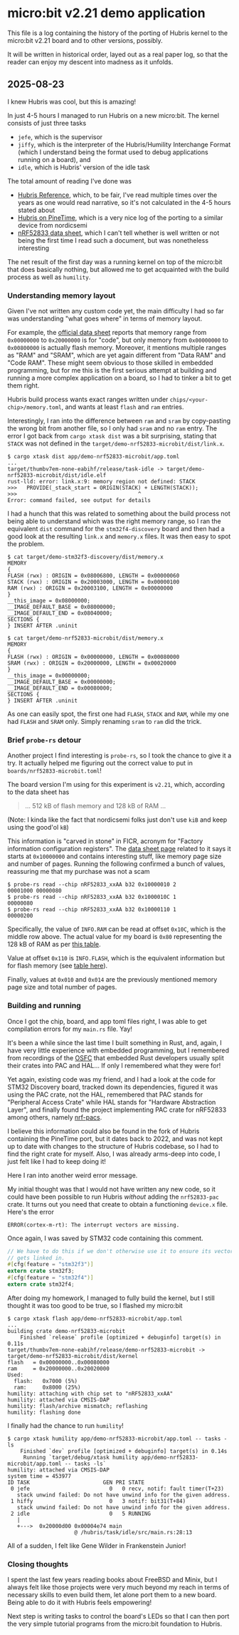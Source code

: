# micro:bit v2.21 demo application

This file is a log containing the history of the porting of Hubris
kernel to the micro:bit v2.21 board and to other versions, possibly.

It will be written in historical order, layed out as a real paper log,
so that the reader can enjoy my descent into madness as it unfolds.

## 2025-08-23

I knew Hubris was cool, but this is amazing!

In just 4-5 hours I managed to run Hubris on a new micro:bit. The
kernel consists of just three tasks
* `jefe`, which is the supervisor
* `jiffy`, which is the interpreter of the Hubris/Humility Interchange
  Format (which I understand being the format used to debug
  applications running on a board), and
* `idle`, which is Hubris' version of the idle task

The total amount of reading I've done was
* [Hubris Reference](https://hubris.oxide.computer/reference/), which,
  to be fair, I've read multiple times over the years as one would
  read narrative, so it's not calculated in the 4-5 hours stated about
* [Hubris on PineTime](https://artemis.sh/2022/03/28/oxide-hubris-on-pinetime.html),
  which is a very nice log of the porting to a similar device from nordicsemi
* [nRF52833 data sheet](https://docs.nordicsemi.com/bundle/ps_nrf52833/page/keyfeatures_html5.html),
  which I can't tell whether is well written or not being the first
  time I read such a document, but was nonetheless interesting

The net result of the first day was a running kernel on top of the
micro:bit that does basically nothing, but allowed me to get
acquainted with the build process as well as `humility`.

### Understanding memory layout

Given I've not written any custom code yet, the main difficulty I had
so far was understanding "what goes where" in terms of memory layout.

For example, the [official data sheet](https://docs.nordicsemi.com/bundle/ps_nrf52833/page/memory.html)
reports that memory range from `0x00000000` to `0x20000000` is for
"code", but only memory from `0x00000000` to `0x00800000` is actually
flash memory. Moreover, it mentions multiple ranges as "RAM" and
"SRAM", which are yet again different from "Data RAM" and "Code
RAM". These might seem obvious to those skilled in embedded
programming, but for me this is the first serious attempt at building
and running a more complex application on a board, so I had to tinker
a bit to get them right.

Hubris build process wants exact ranges written under
`chips/<your-chip>/memory.toml`, and wants at least `flash` and `ram`
entries.

Interestingly, I ran into the difference between `ram` and `sram` by
copy-pasting the wrong bit from another file, so I only had `sram` and
no `ram` entry. The error I got back from `cargo xtask dist` was a bit
surprising, stating that `STACK` was not defined in the
`target/demo-nrf52833-microbit/dist/link.x`.

```
$ cargo xtask dist app/demo-nrf52833-microbit/app.toml
...
target/thumbv7em-none-eabihf/release/task-idle -> target/demo-nrf52833-microbit/dist/idle.elf
rust-lld: error: link.x:9: memory region not defined: STACK
>>>   PROVIDE(_stack_start = ORIGIN(STACK) + LENGTH(STACK));
>>>                                      ^
Error: command failed, see output for details
```

I had a hunch that this was related to something about the build
process not being able to understand which was the right memory range,
so I ran the equivalent `dist` command for the `stm32f4-discovery`
board and then had a good look at the resulting `link.x` and
`memory.x` files. It was then easy to spot the problem.

```
$ cat target/demo-stm32f3-discovery/dist/memory.x
MEMORY
{
FLASH (rwx) : ORIGIN = 0x08006800, LENGTH = 0x00000060
STACK (rwx) : ORIGIN = 0x20003000, LENGTH = 0x00000100
RAM (rwx) : ORIGIN = 0x20003100, LENGTH = 0x00000000
}
__this_image = 0x08000000;
__IMAGE_DEFAULT_BASE = 0x08000000;
__IMAGE_DEFAULT_END = 0x08040000;
SECTIONS {
} INSERT AFTER .uninit

$ cat target/demo-nrf52833-microbit/dist/memory.x
MEMORY
{
FLASH (rwx) : ORIGIN = 0x00000000, LENGTH = 0x00080000
SRAM (rwx) : ORIGIN = 0x20000000, LENGTH = 0x00020000
}
__this_image = 0x00000000;
__IMAGE_DEFAULT_BASE = 0x00000000;
__IMAGE_DEFAULT_END = 0x00080000;
SECTIONS {
} INSERT AFTER .uninit
```

As one can easily spot, the first one had `FLASH`, `STACK` and `RAM`,
while my one had `FLASH` and `SRAM` only. Simply renaming `sram` to
`ram` did the trick.

### Brief `probe-rs` detour

Another project I find interesting is `probe-rs`, so I took the chance
to give it a try. It actually helped me figuring out the correct value
to put in `boards/nrf52833-microbit.toml`!

The board version I'm using for this experiment is `v2.21`, which,
according to the data sheet has

> ... 512 kB of flash memory and 128 kB of RAM ...

(Note: I kinda like the fact that nordicsemi folks just don't use
`kiB` and keep using the good'ol `kB`)

This information is "carved in stone" in FICR, acronym for "Factory
information configuration registers". The [data sheet page](https://docs.nordicsemi.com/bundle/ps_nrf52833/page/ficr.html#topic)
related to it says it starts at `0x10000000` and contains interesting
stuff, like memory page size and number of pages. Running the
following confirmed a bunch of values, reassuring me that my purchase
was not a scam

```
$ probe-rs read --chip nRF52833_xxAA b32 0x10000010 2
00001000 00000080
$ probe-rs read --chip nRF52833_xxAA b32 0x1000010C 1
00000080
$ probe-rs read --chip nRF52833_xxAA b32 0x10000110 1
00000200
```

Specifically, the value of `INFO.RAM` can be read at offset `0x10C`,
which is the middle row above. The actual value for my board is `0x80`
representing the 128 kB of RAM as per [this table](https://docs.nordicsemi.com/bundle/ps_nrf52833/page/ficr.html#register.INFO.RAM).

Value at offset `0x110` is `INFO.FLASH`, which is the equivalent
information but for flash memory (see [table here](https://docs.nordicsemi.com/bundle/ps_nrf52833/page/ficr.html#register.INFO.FLASH)).

Finally, values at `0x010` and `0x014` are the previously mentioned
memory page size and total number of pages.

### Building and running

Once I got the chip, board, and app toml files right, I was able to
get compilation errors for my `main.rs` file. Yay!

It's been a while since the last time I built something in Rust, and,
again, I have very little experience with embedded programming, but I
remembered from recordings of the [OSFC](https://www.osfc.io/) that
embedded Rust developers usually split their crates into PAC and
HAL... If only I remembered what they were for!

Yet again, existing code was my friend, and I had a look at the code
for STM32 Discovery board, tracked down its dependencies, figured it
was using the PAC crate, not the HAL, remembered that PAC stands for
"Peripheral Access Crate" while HAL stands for "Hardware Abstraction
Layer", and finally found the project implementing PAC crate for
nRF52833 among others, namely [nrf-pacs](https://github.com/nrf-rs/nrf-pacs).

I believe this information could also be found in the fork of Hubris
containing the PineTime port, but it dates back to 2022, and was not
kept up to date with changes to the structure of Hubris codebase, so I
had to find the right crate for myself. Also, I was already arms-deep
into code, I just felt like I had to keep doing it!

Here I ran into another weird error message.

My initial thought was that I would not have written any new code, so
it could have been possible to run Hubris _without_ adding the
`nrf52833-pac` crate. It turns out you need that create to obtain a
functioning `device.x` file. Here's the error

```
ERROR(cortex-m-rt): The interrupt vectors are missing.
```

Once again, I was saved by STM32 code containing this comment.

```rust
// We have to do this if we don't otherwise use it to ensure its vector table
// gets linked in.
#[cfg(feature = "stm32f3")]
extern crate stm32f3;
#[cfg(feature = "stm32f4")]
extern crate stm32f4;
```

After doing my homework, I managed to fully build the kernel, but I
still thought it was too good to be true, so I flashed my micro:bit

```
$ cargo xtask flash app/demo-nrf52833-microbit/app.toml
...
building crate demo-nrf52833-microbit
    Finished `release` profile [optimized + debuginfo] target(s) in 0.11s
target/thumbv7em-none-eabihf/release/demo-nrf52833-microbit -> target/demo-nrf52833-microbit/dist/kernel
flash   = 0x00000000..0x00080000
ram     = 0x20000000..0x20020000
Used:
  flash:   0x7000 (5%)
  ram:     0x8000 (25%)
humility: attaching with chip set to "nRF52833_xxAA"
humility: attached via CMSIS-DAP
humility: flash/archive mismatch; reflashing
humility: flashing done
```

I finally had the chance to run `humility`!

```
$ cargo xtask humility app/demo-nrf52833-microbit/app.toml -- tasks -ls
    Finished `dev` profile [optimized + debuginfo] target(s) in 0.14s
     Running `target/debug/xtask humility app/demo-nrf52833-microbit/app.toml -- tasks -ls`
humility: attached via CMSIS-DAP
system time = 453977
ID TASK                       GEN PRI STATE
 0 jefe                         0   0 recv, notif: fault timer(T+23)
   stack unwind failed: Do not have unwind info for the given address.
 1 hiffy                        0   3 notif: bit31(T+84)
   stack unwind failed: Do not have unwind info for the given address.
 2 idle                         0   5 RUNNING
   |
   +--->  0x20000d00 0x00004e74 main
                     @ /hubris/task/idle/src/main.rs:28:13
```

All of a sudden, I felt like Gene Wilder in Frankenstein Junior!

### Closing thoughts

I spent the last few years reading books about FreeBSD and Minix, but
I always felt like those projects were very much beyond my reach in
terms of necessary skills to even build them, let alone port them to a
new board. Being able to do it with Hubris feels empowering!

Next step is writing tasks to control the board's LEDs so that I can
then port the very simple tutorial programs from the micro:bit
foundation to Hubris.
